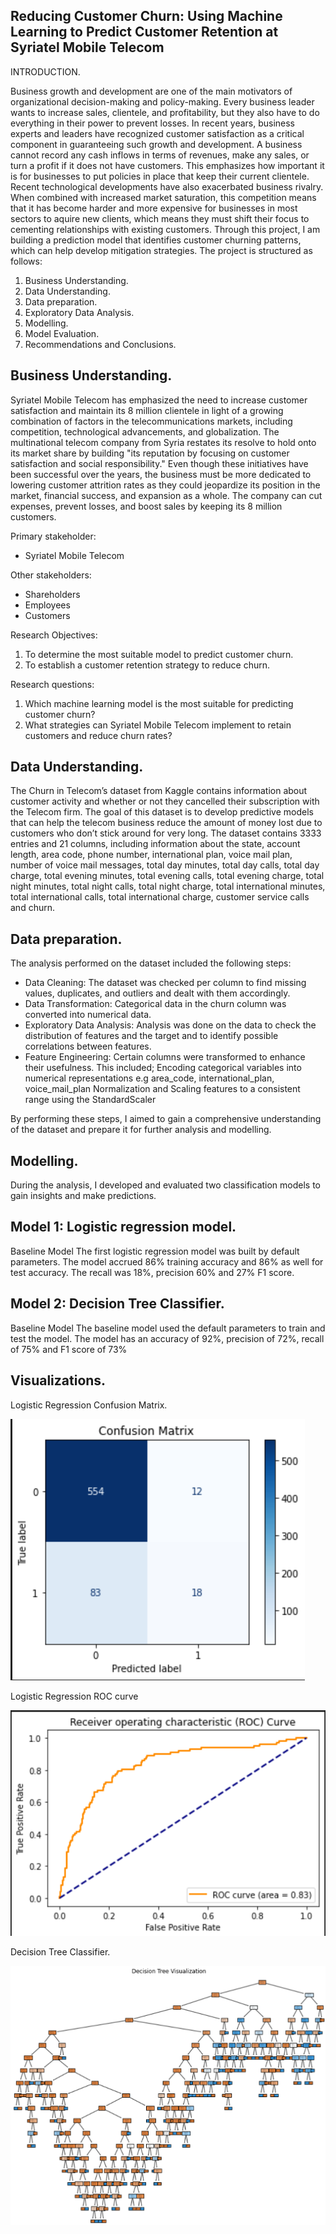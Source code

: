 ## Reducing Customer Churn: Using Machine Learning to Predict Customer Retention at Syriatel Mobile Telecom

INTRODUCTION.

Business growth and development are one of the main motivators of organizational decision-making and policy-making. Every business leader wants to increase sales, clientele, and profitability, but they also have to do everything in their power to prevent losses.
In recent years, business experts and leaders have recognized customer satisfaction as a critical component in guaranteeing such growth and development. A business cannot record any cash inflows in terms of revenues, make any sales, or turn a profit if it does not have customers. This emphasizes how important it is for businesses to put policies in place that keep their current clientele.
Recent technological developments have also exacerbated business rivalry. When combined with increased market saturation, this competition means that it has become harder and more expensive for businesses in most sectors to aquire new clients, which means they must shift their focus to cementing relationships with existing customers.
Through this project, I am building a prediction model that identifies customer churning patterns, which can help develop mitigation strategies. The project is structured as follows:
1. Business Understanding.
2. Data Understanding.
3. Data preparation.
4. Exploratory Data Analysis.
5. Modelling.
6. Model Evaluation.
7. Recommendations and Conclusions.

## Business Understanding.  
Syriatel Mobile Telecom has emphasized the need to increase customer satisfaction and maintain its 8 million clientele in light of a growing combination of factors in the telecommunications markets, including competition, technological advancements, and globalization. The multinational telecom company from Syria restates its resolve to hold onto its market share by building "its reputation by focusing on customer satisfaction and social responsibility."
Even though these initiatives have been successful over the years, the business must be more dedicated to lowering customer attrition rates as they could jeopardize its position in the market, financial success, and expansion as a whole. The company can cut expenses, prevent losses, and boost sales by keeping its 8 million customers. 

Primary stakeholder:
- Syriatel Mobile Telecom

Other stakeholders:
- Shareholders
- Employees
- Customers

Research Objectives:
1. To determine the most suitable model to predict customer churn.
2. To establish a customer retention strategy to reduce churn.

Research questions:
1. Which machine learning model is the most suitable for predicting customer churn?
2. What strategies can Syriatel Mobile Telecom implement to retain customers and reduce churn rates?

## Data Understanding.  
The Churn in Telecom’s dataset from Kaggle contains information about customer activity and whether or not they cancelled their subscription with the Telecom firm. The goal of this dataset is to develop predictive models that can help the telecom business reduce the amount of money lost due to customers who don’t stick around for very long.
The dataset contains 3333 entries and 21 columns, including information about the state, account length, area code, phone number, international plan, voice mail plan, number of voice mail messages, total day minutes, total day calls, total day charge, total evening minutes, total evening calls, total evening charge, total night minutes, total night calls, total night charge, total international minutes, total international calls, total international charge, customer service calls and churn.

## Data preparation.

The analysis performed on the dataset included the following steps: 
- Data Cleaning: The dataset was checked per column to find missing values, duplicates, and outliers and dealt with them accordingly.
- Data Transformation: Categorical data in the churn column was converted into numerical data.
- Exploratory Data Analysis: Analysis was done on the data to check the distribution of features and the target and to identify possible correlations between features.
- Feature Engineering: Certain columns were transformed to enhance their usefulness. This included; Encoding categorical variables into numerical representations e.g area_code, international_plan, voice_mail_plan Normalization and Scaling features to a consistent range using the StandardScaler

By performing these steps, I aimed to gain a comprehensive understanding of the dataset and prepare it for further analysis and modelling.

## Modelling.
During the analysis, I developed and evaluated two classification models to gain insights and make predictions. 
## Model 1: Logistic regression model.
Baseline Model
The first logistic regression model was built by default parameters. The model accrued 86% training accuracy and 86% as well for test accuracy. The recall was 18%, precision 60% and 27% F1 score.

## Model 2: Decision Tree Classifier.
Baseline Model
The baseline model used the default parameters to train and test the model. The model has an accuracy of 92%, precision of 72%, recall of 75% and F1 score of 73%

## Visualizations.

Logistic Regression Confusion Matrix.

![image](https://github.com/Eugene-Asengi/Phase-3-Project/blob/ab956256e566f2a9cd8f040af6edcba1e1c4d926/Logistic%20regression%20confusion%20matrix.png)

Logistic Regression ROC curve

![image](https://github.com/Eugene-Asengi/Phase-3-Project/blob/968df52a78c88d44750d7b0d5f2ce6e17a3612f4/Logistic%20regression%20ROC%20curve.png)

Decision Tree Classifier.

![image](https://github.com/Eugene-Asengi/Phase-3-Project/blob/f14dfa12abb3d2428abb73587816e20a79b5b207/Decision%20Tree%20Classifier.png)
